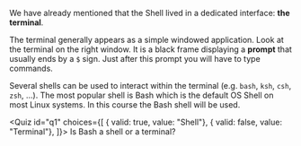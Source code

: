 <script>
import Quiz from "components/Quiz.svelte";
</script>

We have already mentioned that the Shell lived in a dedicated interface: **the terminal**.

The terminal generally appears as a simple windowed application. Look at the terminal on the right window. 
It is a black frame displaying a **prompt** that usually ends by a `$` sign. 
Just after this prompt you will have to type commands.

Several shells can be used to interact within the terminal (e.g. `bash`, `ksh`, `csh`, `zsh`, ...). 
The most popular shell is Bash which is the default OS Shell on most Linux systems. 
In this course the Bash shell will be used.

<Quiz id="q1" choices={[
	{ valid: true, value: "Shell"},
	{ valid: false, value: "Terminal"},
]}>
	<span slot="prompt">
		Is Bash a shell or a terminal?
	</span>
</Quiz>
